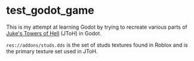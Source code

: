 # test_godot_game

This is my attempt at learning Godot by trying to recreate various parts of [Juke's Towers of Hell](https://www.roblox.com/games/8562822414/Jukes-Towers-of-Hell) (JToH) in Godot.

```res://addons/studs.dds``` is the set of studs textures found in Roblox and is the primary texture set used in JToH.